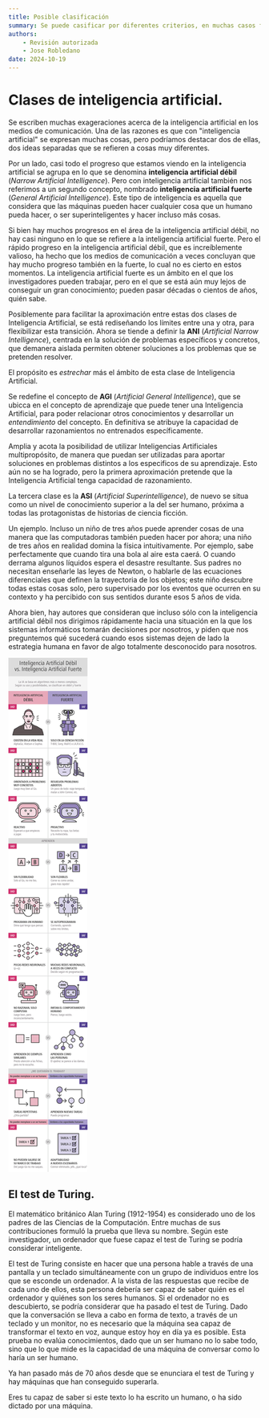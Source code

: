 ```yaml
--- 
title: Posible clasificación
summary: Se puede casificar por diferentes criterios, en muchas casos filosóficos y poco contrastables, pero la clasificación otorga un dominio ficticio sobre el conocimiento.
authors:
    - Revisión autorizada
    - Jose Robledano
date: 2024-10-19
---
```

# Clases de inteligencia artificial.
Se escriben muchas exageraciones acerca de la inteligencia artificial en los medios de comunicación. Una de las razones es que con "inteligencia artificial" se expresan muchas cosas, pero podríamos destacar dos de ellas, dos ideas separadas que se refieren a cosas muy diferentes.

Por un lado, casi todo el progreso que estamos viendo en la inteligencia artificial se agrupa en lo que se denomina **inteligencia artificial débil** (*Narrow Artificial Intelligence*). Pero con inteligencia artificial también nos referimos a un segundo concepto, nombrado **inteligencia artificial fuerte** (*General Artificial Intelligence*). Este tipo de inteligencia es aquella que considera que las máquinas pueden hacer cualquier cosa que un humano pueda hacer, o ser superinteligentes y hacer incluso más cosas.

Si bien hay muchos progresos en el área de la inteligencia artificial débil, no hay casi ninguno en lo que se refiere a la inteligencia artificial fuerte. Pero el rápido progreso en la inteligencia artificial débil, que es increíblemente valioso, ha hecho que los medios de comunicación a veces concluyan que hay mucho progreso también en la fuerte, lo cual no es cierto en estos momentos. La inteligencia artificial fuerte es un ámbito en el que los investigadores pueden trabajar, pero en el que se está aún muy lejos de conseguir un gran conocimiento; pueden pasar décadas o cientos de años, quién sabe.

Posiblemente para facilitar la aproximación entre estas dos clases de Inteligencia Artificial, se está rediseñando los límites entre una y otra, para flexibilizar esta transición. Ahora se tiende a definir la **ANI** (*Artificial Narrow Intelligence*), centrada en la solución de problemas específicos y concretos, que demanera aislada permiten obtener soluciones a los problemas que se pretenden resolver.

El propósito es *estrechar* más el ámbito de esta clase de Inteligencia Artificial.

Se redefine el concepto de **AGI** (*Artificial General Intelligence*), que se ubicca en el concepto de aprendizaje que puede tener una Inteligencia Artificial, para poder relacionar otros conocimientos y desarrollar un *entendimiento* del concepto. En definitiva se atribuye la capacidad de desarrollar razonamientos no entrenados específicamente.

Amplia y acota la posibilidad de utilizar Inteligencias Artificiales multipropósito, de manera que puedan ser utilizadas para aportar soluciones en problemas distintos a los especificos de su aprendizaje. Esto aún no se ha logrado, pero la primera aproximación pretende que la Inteligencia Artificial tenga capacidad de razonamiento.

La tercera clase es la **ASI** (*Artificial Superintelligence*), de nuevo se situa como un nivel de conocimiento superior a la del ser humano, próxima a todas las protagonistas de historias de ciencia ficción. 

Un ejemplo. Incluso un niño de tres años puede aprender cosas de una manera que las computadoras también pueden hacer por ahora; una niño de tres años en realidad domina la física intuitivamente. Por ejemplo, sabe perfectamente que cuando tira una bola al aire esta caerá. O cuando derrama algunos líquidos espera el desastre resultante. Sus padres no necesitan enseñarle las leyes de Newton, o hablarle de las ecuaciones diferenciales que definen la trayectoria de los objetos; este niño descubre todas estas cosas solo, pero supervisado por los eventos que ocurren en su contexto y ha percibido con sus sentidos durante esos 5 años de vida.

Ahora bien, hay autores que consideran que incluso sólo con la inteligencia artificial débil nos dirigimos rápidamente hacia una situación en la que los sistemas informáticos tomarán decisiones por nosotros, y piden que nos preguntemos qué sucederá cuando esos sistemas dejen de lado la estrategia humana en favor de algo totalmente desconocido para nosotros.

![IA débil vs IA fuerte](images/IA-infografia.png)

## El test de Turing.
El matemático británico Alan Turing (1912-1954) es considerado uno de los padres de las Ciencias de la Computación. Entre muchas de sus contribuciones formuló la prueba que lleva su nombre. Según este investigador, un ordenador que fuese capaz el test de Turing se podría considerar inteligente.

El test de Turing consiste en hacer que una persona hable a través de una pantalla y un teclado simultáneamente con un grupo de individuos entre los que se esconde un ordenador. A la vista de las respuestas que recibe de cada uno de ellos, esta persona debería ser capaz de saber quién es el ordenador y quiénes son los seres humanos. Si el ordenador no es descubierto, se podría considerar que ha pasado el test de Turing. Dado que la conversación se lleva a cabo en forma de texto, a través de un teclado y un monitor, no es necesario que la máquina sea capaz de transformar el texto en voz, aunque estoy hoy en día ya es posible. Esta prueba no evalúa conocimientos, dado que un ser humano no lo sabe todo, sino que lo que mide es la capacidad de una máquina de conversar como lo haría un ser humano.

Ya han pasado más de 70 años desde que se enunciara el test de Turing y hay máquinas que han conseguido superarla.

Eres tu capaz de saber si este texto lo ha escrito un humano, o ha sido dictado por una máquina.